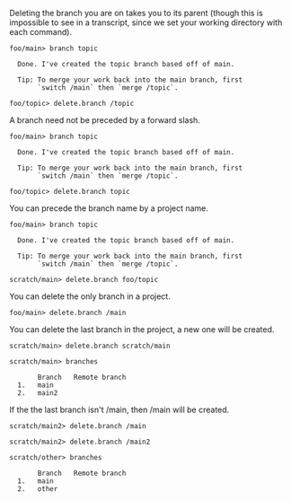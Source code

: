 Deleting the branch you are on takes you to its parent (though this is impossible to see in a transcript, since we set
your working directory with each command).

``` ucm
foo/main> branch topic

  Done. I've created the topic branch based off of main.
  
  Tip: To merge your work back into the main branch, first
       `switch /main` then `merge /topic`.

foo/topic> delete.branch /topic

```
A branch need not be preceded by a forward slash.

``` ucm
foo/main> branch topic

  Done. I've created the topic branch based off of main.
  
  Tip: To merge your work back into the main branch, first
       `switch /main` then `merge /topic`.

foo/topic> delete.branch topic

```
You can precede the branch name by a project name.

``` ucm
foo/main> branch topic

  Done. I've created the topic branch based off of main.
  
  Tip: To merge your work back into the main branch, first
       `switch /main` then `merge /topic`.

scratch/main> delete.branch foo/topic

```
You can delete the only branch in a project.

``` ucm
foo/main> delete.branch /main

```
You can delete the last branch in the project, a new one will be created.

``` ucm
scratch/main> delete.branch scratch/main

scratch/main> branches

       Branch   Remote branch
  1.   main     
  2.   main2    

```
If the the last branch isn't /main, then /main will be created.

``` ucm
scratch/main2> delete.branch /main

scratch/main2> delete.branch /main2

scratch/other> branches

       Branch   Remote branch
  1.   main     
  2.   other    

```
